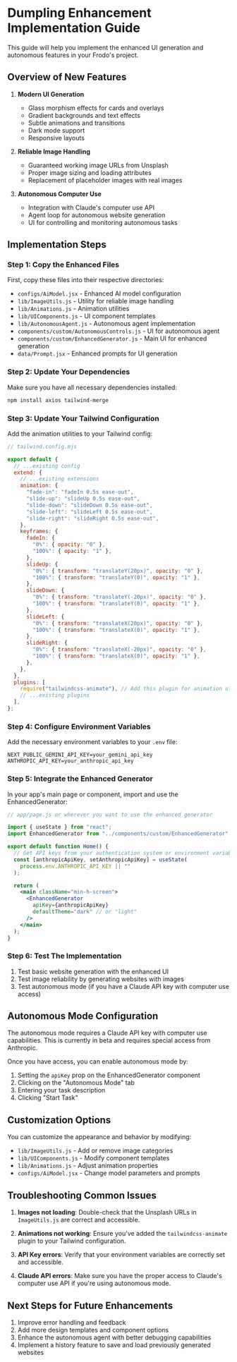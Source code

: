 # Dumpling Enhancement Implementation Guide

This guide will help you implement the enhanced UI generation and autonomous features in your Frodo's project.

## Overview of New Features

1. **Modern UI Generation**

   - Glass morphism effects for cards and overlays
   - Gradient backgrounds and text effects
   - Subtle animations and transitions
   - Dark mode support
   - Responsive layouts

2. **Reliable Image Handling**

   - Guaranteed working image URLs from Unsplash
   - Proper image sizing and loading attributes
   - Replacement of placeholder images with real images

3. **Autonomous Computer Use**
   - Integration with Claude's computer use API
   - Agent loop for autonomous website generation
   - UI for controlling and monitoring autonomous tasks

## Implementation Steps

### Step 1: Copy the Enhanced Files

First, copy these files into their respective directories:

- `configs/AiModel.jsx` - Enhanced AI model configuration
- `lib/ImageUtils.js` - Utility for reliable image handling
- `lib/Animations.js` - Animation utilities
- `lib/UIComponents.js` - UI component templates
- `lib/AutonomousAgent.js` - Autonomous agent implementation
- `components/custom/AutonomousControls.js` - UI for autonomous agent
- `components/custom/EnhancedGenerator.js` - Main UI for enhanced generation
- `data/Prompt.jsx` - Enhanced prompts for UI generation

### Step 2: Update Your Dependencies

Make sure you have all necessary dependencies installed:

```bash
npm install axios tailwind-merge
```

### Step 3: Update Your Tailwind Configuration

Add the animation utilities to your Tailwind config:

```js
// tailwind.config.mjs

export default {
  // ...existing config
  extend: {
    // ...existing extensions
    animation: {
      "fade-in": "fadeIn 0.5s ease-out",
      "slide-up": "slideUp 0.5s ease-out",
      "slide-down": "slideDown 0.5s ease-out",
      "slide-left": "slideLeft 0.5s ease-out",
      "slide-right": "slideRight 0.5s ease-out",
    },
    keyframes: {
      fadeIn: {
        "0%": { opacity: "0" },
        "100%": { opacity: "1" },
      },
      slideUp: {
        "0%": { transform: "translateY(20px)", opacity: "0" },
        "100%": { transform: "translateY(0)", opacity: "1" },
      },
      slideDown: {
        "0%": { transform: "translateY(-20px)", opacity: "0" },
        "100%": { transform: "translateY(0)", opacity: "1" },
      },
      slideLeft: {
        "0%": { transform: "translateX(20px)", opacity: "0" },
        "100%": { transform: "translateX(0)", opacity: "1" },
      },
      slideRight: {
        "0%": { transform: "translateX(-20px)", opacity: "0" },
        "100%": { transform: "translateX(0)", opacity: "1" },
      },
    },
  },
  plugins: [
    require("tailwindcss-animate"), // Add this plugin for animation utilities
    // ...existing plugins
  ],
};
```

### Step 4: Configure Environment Variables

Add the necessary environment variables to your `.env` file:

```
NEXT_PUBLIC_GEMINI_API_KEY=your_gemini_api_key
ANTHROPIC_API_KEY=your_anthropic_api_key
```

### Step 5: Integrate the Enhanced Generator

In your app's main page or component, import and use the EnhancedGenerator:

```jsx
// app/page.js or wherever you want to use the enhanced generator

import { useState } from "react";
import EnhancedGenerator from "../components/custom/EnhancedGenerator";

export default function Home() {
  // Get API keys from your authentication system or environment variables
  const [anthropicApiKey, setAnthropicApiKey] = useState(
    process.env.ANTHROPIC_API_KEY || ""
  );

  return (
    <main className="min-h-screen">
      <EnhancedGenerator
        apiKey={anthropicApiKey}
        defaultTheme="dark" // or "light"
      />
    </main>
  );
}
```

### Step 6: Test The Implementation

1. Test basic website generation with the enhanced UI
2. Test image reliability by generating websites with images
3. Test autonomous mode (if you have a Claude API key with computer use access)

## Autonomous Mode Configuration

The autonomous mode requires a Claude API key with computer use capabilities. This is currently in beta and requires special access from Anthropic.

Once you have access, you can enable autonomous mode by:

1. Setting the `apiKey` prop on the EnhancedGenerator component
2. Clicking on the "Autonomous Mode" tab
3. Entering your task description
4. Clicking "Start Task"

## Customization Options

You can customize the appearance and behavior by modifying:

- `lib/ImageUtils.js` - Add or remove image categories
- `lib/UIComponents.js` - Modify component templates
- `lib/Animations.js` - Adjust animation properties
- `configs/AiModel.jsx` - Change model parameters and prompts

## Troubleshooting Common Issues

1. **Images not loading**: Double-check that the Unsplash URLs in `ImageUtils.js` are correct and accessible.

2. **Animations not working**: Ensure you've added the `tailwindcss-animate` plugin to your Tailwind configuration.

3. **API Key errors**: Verify that your environment variables are correctly set and accessible.

4. **Claude API errors**: Make sure you have the proper access to Claude's computer use API if you're using autonomous mode.

## Next Steps for Future Enhancements

1. Improve error handling and feedback
2. Add more design templates and component options
3. Enhance the autonomous agent with better debugging capabilities
4. Implement a history feature to save and load previously generated websites
